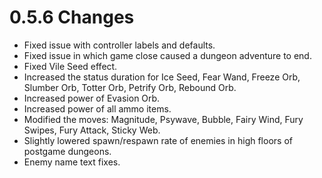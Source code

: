 # 0.5.6 Changes #

* Fixed issue with controller labels and defaults.
* Fixed issue in which game close caused a dungeon adventure to end.
* Fixed Vile Seed effect.
* Increased the status duration for Ice Seed, Fear Wand, Freeze Orb, Slumber Orb, Totter Orb, Petrify Orb, Rebound Orb.
* Increased power of Evasion Orb.
* Increased power of all ammo items.
* Modified the moves: Magnitude, Psywave, Bubble, Fairy Wind, Fury Swipes, Fury Attack, Sticky Web.
* Slightly lowered spawn/respawn rate of enemies in high floors of postgame dungeons.
* Enemy name text fixes.